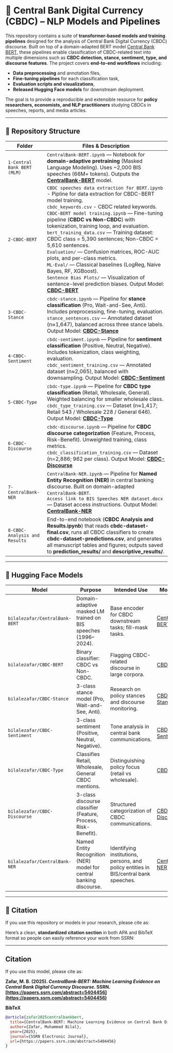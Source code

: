 
# 📘 Central Bank Digital Currency (CBDC) – NLP Models and Pipelines

This repository contains a suite of **transformer-based models and training pipelines** designed for the analysis of Central Bank Digital Currency (CBDC) discourse. Built on top of a domain-adapted BERT model [Central Bank BERT](https://huggingface.co/bilalzafar/CentralBank-BERT), these pipelines enable classification of CBDC-related text into multiple dimensions such as **CBDC detection, stance, sentiment, type, and discourse features**. The project covers **end-to-end workflows** including:

* **Data preprocessing** and annotation files,
* **Fine-tuning pipelines** for each classification task,
* **Evaluation scripts and visualizations**,
* **Released Hugging Face models** for downstream deployment.

The goal is to provide a reproducible and extensible resource for **policy researchers, economists, and NLP practitioners** studying CBDCs in speeches, reports, and media articles.

---

## 🔹 Repository Structure

| **Folder**                  | **Files & Description**                                                                                                                                                                                                                                                                                                                                                                                                                                                                |
| --------------------------- | -------------------------------------------------------------------------------------------------------------------------------------------------------------------------------------------------------------------------------------------------------------------------------------------------------------------------------------------------------------------------------------------------------------------------------------------------------------------------------------- |
| `1-Central Bank BERT (MLM)` | `CentralBank-BERT.ipynb` — Notebook for **domain-adaptive pretraining** (Masked Language Modeling). Uses \~2,000 BIS speeches (66M+ tokens). Outputs the **[CentralBank-BERT](https://huggingface.co/bilalzafar/CentralBank-BERT)** model.                                                                                                                                                                                                                                                                                                     |
| `2-CBDC-BERT`               | `CBDC speeches data extraction for BERT.ipynb` - Pipline for data extraction for CBDC-BERT model training. <br> `cbdc_keywords.csv` - CBDC related keywords. <br> `CBDC-BERT model training.ipynb` — Fine-tuning pipeline (**CBDC vs Non-CBDC**) with tokenization, training loop, and evaluation. <br> `bert_training_data.csv` — Training dataset: CBDC class = 5,390 sentences; Non-CBDC = 5,610 sentences. <br> `Evaluation/` — Confusion matrices, ROC-AUC plots, and per-class metrics. <br> `ML-Eval/` — Classical baselines (LogReg, Naive Bayes, RF, XGBoost). <br> `Sentence Bias Plots/` — Visualization of sentence-level prediction biases. Output Model: **[CBDC-BERT](https://huggingface.co/bilalzafar/CBDC-BERT)** |
| `3-CBDC-Stance`             | `cbdc-stance.ipynb` — Pipeline for **stance classification** (Pro, Wait-and-See, Anti). Includes preprocessing, fine-tuning, evaluation. <br> `stance_sentences.csv` — Annotated dataset (n≈1,647), balanced across three stance labels. Output Model: **[CBDC-Stance](https://huggingface.co/bilalzafar/CBDC-Stance)**                                                                                                                                                                                                                                               |
| `4-CBDC-Sentiment`          | `cbdc-sentiment.ipynb` — Pipeline for **sentiment classification** (Positive, Neutral, Negative). Includes tokenization, class weighting, evaluation. <br> `cbdc_sentiment_training.csv` — Annotated dataset (n≈2,065), balanced with downsampling. Output Model: **[CBDC-Sentiment](https://huggingface.co/bilalzafar/CBDC-Sentiment)**                                                                                                                                                                                                                                    |
| `5-CBDC-Type`               | `cbdc-type.ipynb` — Pipeline for **CBDC type classification** (Retail, Wholesale, General). Weighted balancing for smaller wholesale class. <br> `cbdc_type_training.csv` — Dataset (n≈1,417; Retail 543 / Wholesale 228 / General 646). Output Model: **[CBDC-Type](https://huggingface.co/bilalzafar/CBDC-Type)**                                                                                                                                                                                                                                               |
| `6-CBDC-Discourse`          | `cbdc-discourse.ipynb` — Pipeline for **CBDC discourse categorization** (Feature, Process, Risk-Benefit). Unweighted training, class metrics. <br> `cbdc_classification_training.csv` — Dataset (n=2,886; 962 per class). Output Model: **[CBDC-Discourse](https://huggingface.co/bilalzafar/CBDC-Discourse)**                                                                                                                                                                                                                                                              |
| `7-CentralBank-NER`         | `CentralBank-NER.ipynb` — Pipeline for **Named Entity Recognition (NER)** in central banking discourse. Built on domain-adapted `CentralBank-BERT`. <br> `Access link to BIS Speeches NER dataset.docx` — Dataset access instructions. Output Model: **[CentralBank-NER](https://huggingface.co/bilalzafar/CentralBank-NER)**                                                                                                                                                                                                                                                 |
| `8-CBDC-Analysis and Results` | End-to-end notebook (**CBDC Analysis and Results.ipynb**) that reads **cbdc-dataset-final.csv**, runs all CBDC classifiers to create **cbdc-dataset-predictions.csv**, and generates all manuscript tables and figures; outputs saved to **prediction\_results/** and **descriptive\_results/**. |

---
## 🤗 Hugging Face Models

| Model                          | Purpose                                                             | Intended Use                                                                         | Model Link                                                              |
| ------------------------------ | ------------------------------------------------------------------- | ------------------------------------------------------------------------------------ | ----------------------------------------------------------------------- |
| `bilalezafar/CentralBank-BERT` | Domain-adaptive masked LM trained on BIS speeches (1996–2024).      | Base encoder for CBDC downstream tasks; fill-mask tasks.                             | [CentralBank-BERT](https://huggingface.co/bilalzafar/CentralBank-BERT) |
| `bilalezafar/CBDC-BERT`        | Binary classifier: CBDC vs Non-CBDC.                                | Flagging CBDC-related discourse in large corpora.                                    | [CBDC-BERT](https://huggingface.co/bilalzafar/CBDC-BERT)               |
| `bilalezafar/CBDC-Stance`      | 3-class stance model (Pro, Wait-and-See, Anti).                     | Research on policy stances and discourse monitoring.                                 | [CBDC-Stance](https://huggingface.co/bilalzafar/CBDC-Stance)           |
| `bilalezafar/CBDC-Sentiment`   | 3-class sentiment (Positive, Neutral, Negative).                    | Tone analysis in central bank communications.                                        | [CBDC-Sentiment](https://huggingface.co/bilalzafar/CBDC-Sentiment)     |
| `bilalezafar/CBDC-Type`        | Classifies Retail, Wholesale, General CBDC mentions.                | Distinguishing policy focus (retail vs wholesale).                                   | [CBDC-Type](https://huggingface.co/bilalzafar/CBDC-Type)               |
| `bilalezafar/CBDC-Discourse`   | 3-class discourse classifier (Feature, Process, Risk-Benefit).      | Structured categorization of CBDC communications.                                    | [CBDC-Discourse](https://huggingface.co/bilalzafar/CBDC-Discourse)     |
| `bilalezafar/CentralBank-NER`  | Named Entity Recognition (NER) model for central banking discourse. | Identifying institutions, persons, and policy entities in BIS/central bank speeches. | [CentralBank-NER](https://huggingface.co/bilalzafar/CentralBank-NER)   |


---

## 📖 Citation  

If you use this repository or models in your research, please cite as:  

Here’s a clean, **standardized citation section** in both APA and BibTeX format so people can easily reference your work from SSRN:

---

## Citation

If you use this model, please cite as:

**Zafar, M. B. (2025). *CentralBank-BERT: Machine Learning Evidence on Central Bank Digital Currency Discourse*. SSRN. [https://papers.ssrn.com/abstract=5404456](https://papers.ssrn.com/abstract=5404456)**

**BibTeX**

```bibtex
@article{zafar2025centralbankbert,
  title={CentralBank-BERT: Machine Learning Evidence on Central Bank Digital Currency Discourse},
  author={Zafar, Muhammad Bilal},
  year={2025},
  journal={SSRN Electronic Journal},
  url={https://papers.ssrn.com/abstract=5404456}
}
```
